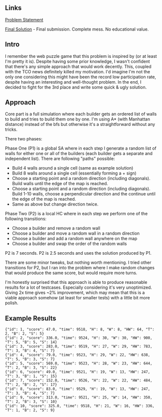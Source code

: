## Links

[Problem Statement](https://www.topcoder.com/challenges/30337643)

[Final Solution](https://github.com/FakePsyho/cpcontests/blob/master/topcoder/mm144/Flood.cpp) - Final submission. Complete mess. No educational value.


## Intro

I remember the web puzzle game that this problem is inspired by (or at least I'm pretty it is). Despite having some prior knowledge, I wasn't confident that there's any simple approach that would work decently. This, coupled with the TCO news definitely killed my motivation. I'd imagine I'm not the only one considering this might have been the record low participation rate, despite having an interesting and well-thought problem. In the end, I decided to fight for the 3rd place and write some quick & ugly solution.


## Approach

Core part is a full simulation where each builder gets an ordered list of walls to build and tries to build them one by one. I'm using A* (with Manhattan distance) instead of the bfs but otherwise it's a straightforward without any tricks.

There two phases: 

Phase One (P1) is a global SA where in each step I generate a random list of walls for either one or all of the builders (each builder gets a separate and independent list). There are following "paths" possible:
- Build 4 walls around a single cell (same as example solution)
- Build 8 walls around a single cell (essentially forming a + sign)
- Choose a starting point and a random direction (including diagonals). Build walls until the edge of the map is reached.
- Choose a starting point and a random direction (including diagonals). Build 1-10 walls, choose a perpendicular direction and the continue until the edge of the map is reached.
- Same as above but change direction twice.

Phase Two (P2) is a local HC where in each step we perform one of the following transitions:
- Choose a builder and remove a random wall
- Choose a builder and move a random wall in a random direction
- Choose a builder and add a random wall anywhere on the map
- Choose a builder and swap the order of the random walls

P2 is 7 seconds. P2 is 2.5 seconds and uses the solution produced by P1.

There are some minor tweaks, but nothing worth mentioning. I tried other transitions for P2, but I ran into the problem where I make random changes that would produce the same score, but would require more turns. 

I'm honestly surprised that this approach is able to produce reasonable results for a lot of testcases. Especially considering it's very unoptimized. Giving 2x time gives ~2% improvement, which may mean that this is a viable approach somehow (at least for smaller tests) with a little bit more polish.

## Example Results
```
{"id": 1, "score": 47.0, "time": 9518, "H": 8, "W": 8, "HW": 64, "T": 2, "B": 2, "S": 5}
{"id": 2, "score": 336.0, "time": 9524, "H": 30, "W": 30, "HW": 900, "T": 5, "B": 5, "S": 14}
{"id": 3, "score": 283.0, "time": 9519, "H": 27, "W": 29, "HW": 783, "T": 3, "B": 4, "S": 7}
{"id": 4, "score": 79.0, "time": 9523, "H": 29, "W": 22, "HW": 638, "T": 5, "B": 3, "S": 7}
{"id": 5, "score": 569.0, "time": 9523, "H": 28, "W": 23, "HW": 644, "T": 2, "B": 3, "S": 22}
{"id": 6, "score": 49.0, "time": 9521, "H": 19, "W": 13, "HW": 247, "T": 3, "B": 1, "S": 15}
{"id": 7, "score": 152.0, "time": 9526, "H": 22, "W": 22, "HW": 484, "T": 2, "B": 2, "S": 17}
{"id": 8, "score": 83.0, "time": 9529, "H": 19, "W": 13, "HW": 247, "T": 3, "B": 4, "S": 7}
{"id": 9, "score": 313.0, "time": 9521, "H": 25, "W": 14, "HW": 350, "T": 2, "B": 3, "S": 10}
{"id": 10, "score": 325.0, "time": 9518, "H": 21, "W": 16, "HW": 336, "T": 1, "B": 2, "S": 9}
```

